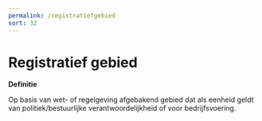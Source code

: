 ```yaml
---
permalink: /registratiefgebied
sort: 32
---
```


Registratief gebied
===================

**Definitie**

Op basis van wet- of regelgeving afgebakend gebied dat als eenheid geldt van
politiek/bestuurlijke verantwoordelijkheid of voor bedrijfsvoering.
